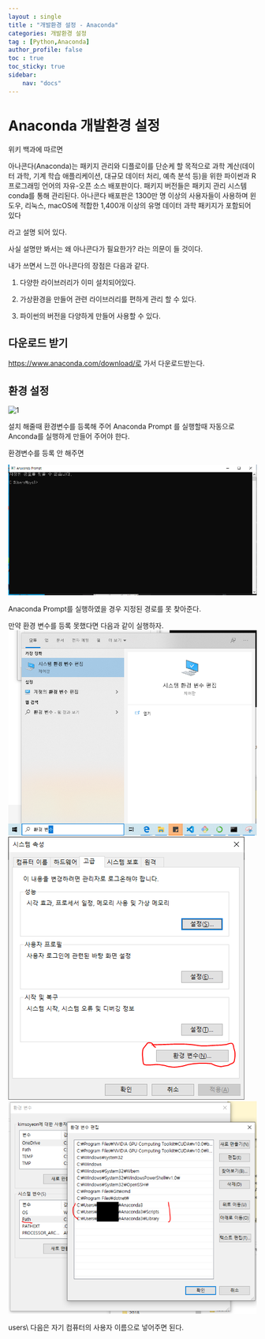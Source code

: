 ```yaml
---
layout : single
title : "개발환경 설정 - Anaconda"
categories: 개발환경 설정
tag : [Python,Anaconda]
author_profile: false
toc : true
toc_sticky: true
sidebar:
    nav: "docs"
---
```


# Anaconda 개발환경 설정

위키 백과에 따르면 

아나콘다(Anaconda)는 패키지 관리와 디플로이를 단순케 할 목적으로 과학 계산(데이터 과학, 기계 학습 애플리케이션, 대규모 데이터 처리, 예측 분석 등)을 위한 파이썬과 R 프로그래밍 언어의 자유-오픈 소스 배포판이다. 패키지 버전들은 패키지 관리 시스템 conda를 통해 관리된다. 아나콘다 배포판은 1300만 명 이상의 사용자들이 사용하며 윈도우, 리눅스, macOS에 적합한 1,400개 이상의 유명 데이터 과학 패키지가 포함되어 있다

라고 설명 되어 있다.

사실 설명만 봐서는 왜 아나콘다가 필요한가? 라는 의문이 들 것이다.

내가 쓰면서 느낀 아나콘다의 장점은 다음과 같다.

1. 다양한 라이브러리가 이미 설치되어있다.

2. 가상환경을 만들어 관련 라이브러리를 편하게 관리 할 수 있다.

3. 파이썬의 버전을 다양하게 만들어 사용할 수 있다.

## 다운로드 받기 


https://www.anaconda.com/download/로 가서 다운로드받는다.


## 환경 설정

![1](/images/anaconda.png)

설치 해줄때 환경변수를 등록해 주어 Anaconda Prompt 를 실행할때 자동으로 Anconda를 실행하게 만들어 주어야 한다.

환경변수를 등록 안 해주면

![2](/images/anaconda1.PNG)

Anaconda Prompt를 실행하였을 경우 지정된 경로를 못 찾아준다.

만약 환경 변수를 등록 못했다면 다음과 같이 실행하자.
![3](/images/anaconda2.png)
![4](/images/anaconda3.png)
![5](/images/anaconda4.png)

users\ 다음은 자기 컴퓨터의 사용자 이름으로 넣어주면 된다.
